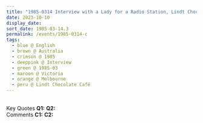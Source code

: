 ```yaml
---
title: "1985-0314 Interview with a Lady for a Radio Station, Lindt Chocolate Café, Collins St, Melbourne, Victoria, Australia"
date: 2023-10-10
display_date: 
sort_date: 1985-03-14.3
permalink: /events/1985-0314-c
tags:
  - blue @ English
  - brown @ Australia
  - crimson @ 1985
  - deeppink @ Interview
  - green @ 1985-03
  - maroon @ Victoria
  - orange @ Melbourne
  - peru @ Lindt Chocolate Café
---
```


<br>

<wave-list>
  <list-title color="DarkSeaGreen" width="55">Key Quotes</list-title>
  <list-item color="BlanchedAlmond" width="280"><b>Q1:</b> <i></i></list-item>
  <list-item color="Lavender" width="280"><b>Q2:</b> <i></i></list-item>
</wave-list>

<br>

<wave-list>
  <list-title color="DarkSeaGreen" width="55">Comments</list-title>
  <list-item color="BlanchedAlmond" width="280"><b>C1:</b> <i></i></list-item>
  <list-item color="Lavender" width="280"><b>C2:</b> <i></i></list-item>
</wave-list>